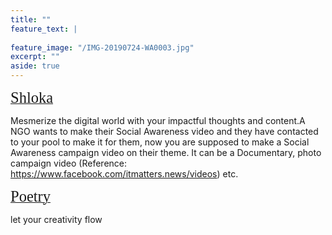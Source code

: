 ```yaml
---
title: ""
feature_text: |
  
feature_image: "/IMG-20190724-WA0003.jpg"
excerpt: ""
aside: true
---
```



[<span style="font-family:'Merriweather'; font-size:1.75em;">Shloka</span>](/events/shloka "A link")

Mesmerize the digital world with your impactful thoughts and content.A NGO wants to make their Social Awareness video and they have contacted to your pool to make it for them, now you are supposed to make a Social Awareness campaign video on their theme. It can be a Documentary, photo campaign video (Reference: https://www.facebook.com/itmatters.news/videos) etc.


[<span style="font-family:'Merriweather'; font-size:1.75em;">Poetry</span>](/events/poetry "A link")

let your creativity flow 


<body background="https://udgaar.in/wp-content/uploads/2017/02/bg.png">



</body>
